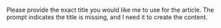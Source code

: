 Please provide the exact title you would like me to use for the article. The prompt indicates the title is missing, and I need it to create the content.
